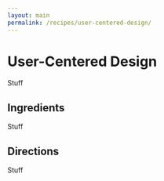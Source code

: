 ```yaml
---
layout: main
permalink: /recipes/user-centered-design/
---
```

# User-Centered Design

Stuff


> 

## Ingredients

  Stuff


## Directions

  Stuff
